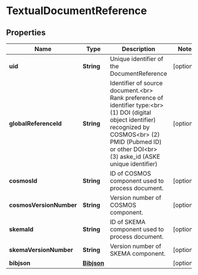 # TextualDocumentReference

## Properties
Name | Type | Description | Notes
------------ | ------------- | ------------- | -------------
**uid** | **String** | Unique identifier of the DocumentReference |  [optional]
**globalReferenceId** | **String** | Identifier of source document.&lt;br&gt; Rank preference of identifier type:&lt;br&gt; (1) DOI (digital object identifier) recognized by COSMOS&lt;br&gt; (2) PMID (Pubmed ID) or other DOI&lt;br&gt; (3) aske_id (ASKE unique identifier)  |  [optional]
**cosmosId** | **String** | ID of COSMOS component used to process document. |  [optional]
**cosmosVersionNumber** | **String** | Version number of COSMOS component. |  [optional]
**skemaId** | **String** | ID of SKEMA component used to process document. |  [optional]
**skemaVersionNumber** | **String** | Version number of SKEMA component. |  [optional]
**bibjson** | [**Bibjson**](Bibjson.md) |  |  [optional]
